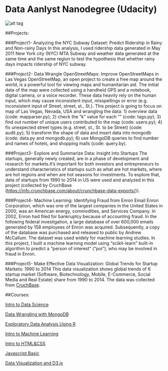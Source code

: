 # Data Aanlyst Nanodegree (Udacity)


![alt tag](https://lh4.ggpht.com/p3YcVrknIelOAFSPdcBfeutJvlZf5PAdwxA2QsgOz6RZ61qXmKgbsMzEuu6p7o_krEG0i853Rmzuq7VMFA=s300#w=1090&h=670) 




##Projects:

###Project1- Analyzing the NYC Subway Dataset: Predict Ridership in Rainy and Non-rainy Days
In this analysis, I used ridership data generated in May 2011 New York city (NYC) MTA Subway and weather data generated at the same time and the same region to test the hypothesis that whether rainy days impacts ridership of NYC subway.

###Project2- Data Wrangle OpenStreetMaps: Improve OpenStreetMaps in Las Vegas
OpenStreetMap, an open project to create a free map around the world, is a powerful tool for viewing maps and humanitarian aid. The initial data of the map were collected using a handheld GPS and a notebook, digital camera, or a voice recorder. These data heavily rely on the human input, which may cause inconsistent input, misspellings or error (e.g. inconsistent input of Street, street, st., St.). This project is going to focus on map of Las Vegas, Nevada, USA and wrangling the data: 1) overview data (code: mapparser.py); 2) check the “k” value for each “” (code: tags.py); 3) find out number of unique users contributed to the map (code: users.py); 4) fix unexpected street types (e.g. street, st., St. to be Street) (code: audit.py); 5) transform the shape of data and insert data into mongodb (code: data.py and mongodb.py); 6) use MongoDB queries to find number and names of hotels, and shopping malls (code: query.by).

###Project3- Explore and Summarize Data: Insight into Startups
The startups, generally newly created, are in a phase of development and research for markets.It’s important for both investors and entrepreneurs to understand characteristics of startups such as what are hot markets, where are hot regions and when are hot seasons for investments. To explore that, data of startups from 1990 to 2014 in US were used and analyzed in this project (collected by CruchBase (https://info.crunchbase.com/about/crunchbase-data-exports/)).

###Project4- Machine Learning: Identifying Fraud from Enron Email
Enron Corporation, which was one of the largest companies in the United States in 2000, was an American energy, commodities, and Services Company. In 2002, Enron had filed for bankruptcy because of accounting fraud. In the following federal investigation, a large database of over 600,000 emails generated by 158 employees of Enron was acquired. Subsequently, a copy of the database was purchased and released to public by Andrew McCallum. The dataset was used widely for machine learning studies. In this project, I built a machine learning model using “scikit-learn” built-in algorithm to predict a “person of interest” (“poi”), who may be involved in fraud in Enron.

###Project5- Make Effective Data Visualization: Global Trends for Startup Markets: 1990 to 2014
This data visualization shows global trends of 6 startup market (Software, Biotechnology, Mobile, E-Commerce, Social Media and Real Estate) share from 1990 to 2014. The data was collected from [CruchBase](https://info.crunchbase.com/about/crunchbase-data-exports/).

##Courses:

[Intro to Data Science](https://www.udacity.com/course/ud359)

[Data Wrangling with MongoDB](https://www.udacity.com/course/ud032)

[Exploratory Data Analysis Using R](https://www.udacity.com/course/ud651)

[Intro to Machine Learning](https://www.udacity.com/course/ud120)

[Intro to HTML&CSS](https://www.udacity.com/course/ud304)

[Javascript Basic](https://www.udacity.com/course/ud804)

[Data Visualization and D3.js](https://www.udacity.com/course/ud507)
